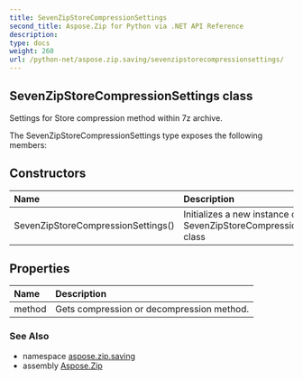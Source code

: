 ```yaml
---
title: SevenZipStoreCompressionSettings
second_title: Aspose.Zip for Python via .NET API Reference
description: 
type: docs
weight: 260
url: /python-net/aspose.zip.saving/sevenzipstorecompressionsettings/
---
```


## SevenZipStoreCompressionSettings class

Settings for Store compression method within 7z archive.

The SevenZipStoreCompressionSettings type exposes the following members:
## Constructors
| Name | Description |
| :- | :- |
|SevenZipStoreCompressionSettings()|Initializes a new instance of the SevenZipStoreCompressionSettings class|
## Properties
| Name | Description |
| :- | :- |
|method|Gets compression or decompression method.|

### See Also

* namespace [aspose.zip.saving](/zip/python-net/aspose.zip.saving/)
* assembly [Aspose.Zip](/zip/python-net/)

